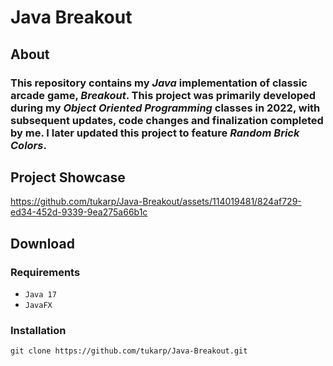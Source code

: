 # Java Breakout

## About

### This repository contains my *Java* implementation of classic arcade game, *Breakout*. This project was primarily developed during my *Object Oriented Programming* classes in 2022, with subsequent updates, code changes and finalization completed by me. I later updated this project to feature *Random Brick Colors*.

## Project Showcase

https://github.com/tukarp/Java-Breakout/assets/114019481/824af729-ed34-452d-9339-9ea275a66b1c

## Download

### Requirements

- ```Java 17```
- ```JavaFX```

### Installation

```
git clone https://github.com/tukarp/Java-Breakout.git
```
